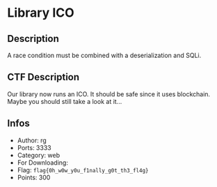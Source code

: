 Library ICO
===========

## Description
A race condition must be combined with a deserialization and SQLi.

## CTF Description

Our library now runs an ICO. It should be safe since it uses blockchain. Maybe you should still take a look at it...

## Infos

* Author: rg
* Ports: 3333
* Category: web
* For Downloading: 
* Flag: `flag{0h_w0w_y0u_f1nally_g0t_th3_fl4g}`
* Points: 300
